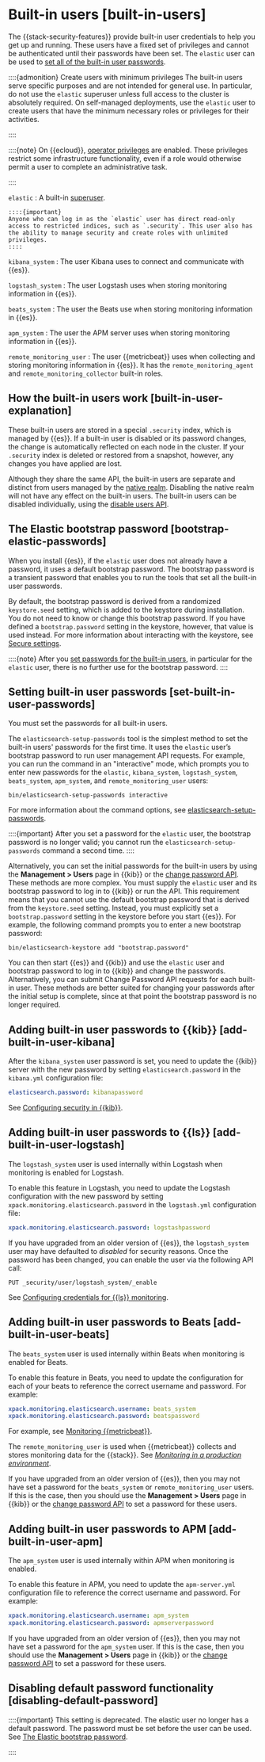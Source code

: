 # Built-in users [built-in-users]

The {{stack-security-features}} provide built-in user credentials to help you get up and running. These users have a fixed set of privileges and cannot be authenticated until their passwords have been set. The `elastic` user can be used to [set all of the built-in user passwords](../../../deploy-manage/users-roles/cluster-or-deployment-auth/built-in-users.md#set-built-in-user-passwords).

::::{admonition} Create users with minimum privileges
The built-in users serve specific purposes and are not intended for general use. In particular, do not use the `elastic` superuser unless full access to the cluster is absolutely required. On self-managed deployments, use the `elastic` user to create users that have the minimum necessary roles or privileges for their activities.

::::


::::{note} 
On {{ecloud}}, [operator privileges](../../../deploy-manage/users-roles/cluster-or-deployment-auth/operator-privileges.md) are enabled. These privileges restrict some infrastructure functionality, even if a role would otherwise permit a user to complete an administrative task.

::::


`elastic`
:   A built-in [superuser](../../../deploy-manage/users-roles/cluster-or-deployment-auth/built-in-roles.md).

    ::::{important} 
    Anyone who can log in as the `elastic` user has direct read-only access to restricted indices, such as `.security`. This user also has the ability to manage security and create roles with unlimited privileges.
    ::::


`kibana_system`
:   The user Kibana uses to connect and communicate with {{es}}.

`logstash_system`
:   The user Logstash uses when storing monitoring information in {{es}}.

`beats_system`
:   The user the Beats use when storing monitoring information in {{es}}.

`apm_system`
:   The user the APM server uses when storing monitoring information in {{es}}.

`remote_monitoring_user`
:   The user {{metricbeat}} uses when collecting and storing monitoring information in {{es}}. It has the `remote_monitoring_agent` and `remote_monitoring_collector` built-in roles.


## How the built-in users work [built-in-user-explanation] 

These built-in users are stored in a special `.security` index, which is managed by {{es}}. If a built-in user is disabled or its password changes, the change is automatically reflected on each node in the cluster. If your `.security` index is deleted or restored from a snapshot, however, any changes you have applied are lost.

Although they share the same API, the built-in users are separate and distinct from users managed by the [native realm](../../../deploy-manage/users-roles/cluster-or-deployment-auth/native.md). Disabling the native realm will not have any effect on the built-in users. The built-in users can be disabled individually, using the [disable users API](https://www.elastic.co/docs/api/doc/elasticsearch/operation/operation-security-disable-user).


## The Elastic bootstrap password [bootstrap-elastic-passwords] 

When you install {{es}}, if the `elastic` user does not already have a password, it uses a default bootstrap password. The bootstrap password is a transient password that enables you to run the tools that set all the built-in user passwords.

By default, the bootstrap password is derived from a randomized `keystore.seed` setting, which is added to the keystore during installation. You do not need to know or change this bootstrap password. If you have defined a `bootstrap.password` setting in the keystore, however, that value is used instead. For more information about interacting with the keystore, see [Secure settings](../../../deploy-manage/security/secure-settings.md).

::::{note} 
After you [set passwords for the built-in users](../../../deploy-manage/users-roles/cluster-or-deployment-auth/built-in-users.md#set-built-in-user-passwords), in particular for the `elastic` user, there is no further use for the bootstrap password.
::::



## Setting built-in user passwords [set-built-in-user-passwords] 

You must set the passwords for all built-in users.

The `elasticsearch-setup-passwords` tool is the simplest method to set the built-in users' passwords for the first time. It uses the `elastic` user’s bootstrap password to run user management API requests. For example, you can run the command in an "interactive" mode, which prompts you to enter new passwords for the `elastic`, `kibana_system`, `logstash_system`, `beats_system`, `apm_system`, and `remote_monitoring_user` users:

```shell
bin/elasticsearch-setup-passwords interactive
```

For more information about the command options, see [elasticsearch-setup-passwords](asciidocalypse://docs/elasticsearch/docs/reference/elasticsearch/command-line-tools/setup-passwords.md).

::::{important} 
After you set a password for the `elastic` user, the bootstrap password is no longer valid; you cannot run the `elasticsearch-setup-passwords` command a second time.
::::


Alternatively, you can set the initial passwords for the built-in users by using the **Management > Users** page in {{kib}} or the [change password API](https://www.elastic.co/docs/api/doc/elasticsearch/operation/operation-security-change-password). These methods are more complex. You must supply the `elastic` user and its bootstrap password to log in to {{kib}} or run the API. This requirement means that you cannot use the default bootstrap password that is derived from the `keystore.seed` setting. Instead, you must explicitly set a `bootstrap.password` setting in the keystore before you start {{es}}. For example, the following command prompts you to enter a new bootstrap password:

```shell
bin/elasticsearch-keystore add "bootstrap.password"
```

You can then start {{es}} and {{kib}} and use the `elastic` user and bootstrap password to log in to {{kib}} and change the passwords. Alternatively, you can submit Change Password API requests for each built-in user. These methods are better suited for changing your passwords after the initial setup is complete, since at that point the bootstrap password is no longer required.


## Adding built-in user passwords to {{kib}} [add-built-in-user-kibana] 

After the `kibana_system` user password is set, you need to update the {{kib}} server with the new password by setting `elasticsearch.password` in the `kibana.yml` configuration file:

```yaml
elasticsearch.password: kibanapassword
```

See [Configuring security in {{kib}}](../../../deploy-manage/security.md).


## Adding built-in user passwords to {{ls}} [add-built-in-user-logstash] 

The `logstash_system` user is used internally within Logstash when monitoring is enabled for Logstash.

To enable this feature in Logstash, you need to update the Logstash configuration with the new password by setting `xpack.monitoring.elasticsearch.password` in the `logstash.yml` configuration file:

```yaml
xpack.monitoring.elasticsearch.password: logstashpassword
```

If you have upgraded from an older version of {{es}}, the `logstash_system` user may have defaulted to *disabled* for security reasons. Once the password has been changed, you can enable the user via the following API call:

```console
PUT _security/user/logstash_system/_enable
```

See [Configuring credentials for {{ls}} monitoring](asciidocalypse://docs/logstash/docs/reference/ingestion-tools/logstash/secure-connection.md#ls-monitoring-user).


## Adding built-in user passwords to Beats [add-built-in-user-beats] 

The `beats_system` user is used internally within Beats when monitoring is enabled for Beats.

To enable this feature in Beats, you need to update the configuration for each of your beats to reference the correct username and password. For example:

```yaml
xpack.monitoring.elasticsearch.username: beats_system
xpack.monitoring.elasticsearch.password: beatspassword
```

For example, see [Monitoring {{metricbeat}}](asciidocalypse://docs/beats/docs/reference/ingestion-tools/beats-metricbeat/monitoring.md).

The `remote_monitoring_user` is used when {{metricbeat}} collects and stores monitoring data for the {{stack}}. See [*Monitoring in a production environment*](../../../deploy-manage/monitor/stack-monitoring/elasticsearch-monitoring-self-managed.md).

If you have upgraded from an older version of {{es}}, then you may not have set a password for the `beats_system` or `remote_monitoring_user` users. If this is the case, then you should use the **Management > Users** page in {{kib}} or the [change password API](https://www.elastic.co/docs/api/doc/elasticsearch/operation/operation-security-change-password) to set a password for these users.


## Adding built-in user passwords to APM [add-built-in-user-apm] 

The `apm_system` user is used internally within APM when monitoring is enabled.

To enable this feature in APM, you need to update the `apm-server.yml` configuration file to reference the correct username and password. For example:

```yaml
xpack.monitoring.elasticsearch.username: apm_system
xpack.monitoring.elasticsearch.password: apmserverpassword
```

If you have upgraded from an older version of {{es}}, then you may not have set a password for the `apm_system` user. If this is the case, then you should use the **Management > Users** page in {{kib}} or the [change password API](https://www.elastic.co/docs/api/doc/elasticsearch/operation/operation-security-change-password) to set a password for these users.


## Disabling default password functionality [disabling-default-password] 

::::{important} 
This setting is deprecated. The elastic user no longer has a default password. The password must be set before the user can be used. See [The Elastic bootstrap password](../../../deploy-manage/users-roles/cluster-or-deployment-auth/built-in-users.md#bootstrap-elastic-passwords).

::::


